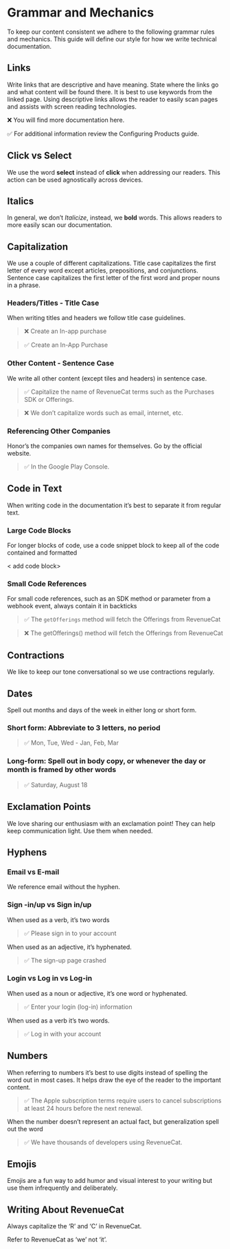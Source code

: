  # Grammar and Mechanics

To keep our content consistent we adhere to the following grammar rules and mechanics. This guide will define our style for how we write technical documentation. 

## Links

Write links that are descriptive and have meaning. State where the links go and what content will be found there. It is best to use keywords from the linked page. Using descriptive links allows the reader to easily scan pages and assists with screen reading technologies. 

❌  You will find more documentation here.

 ✅   For additional information review the Configuring Products guide. 


## Click vs Select

We use the word **select** instead of **click** when addressing our readers. This action can be used agnostically across devices. 


## Italics

In general, we don’t *Italicize*, instead, we **bold** words. This allows readers to more easily scan our documentation. 

## Capitalization

We use a couple of different capitalizations. Title case capitalizes the first letter of every word except articles, prepositions, and conjunctions. Sentence case capitalizes the first letter of the first word and proper nouns in a phrase.


### Headers/Titles - Title Case

When writing titles and headers we follow title case guidelines. 

> ❌   Create an In-app purchase

> ✅  Create an In-App Purchase

### Other Content - Sentence Case 

We write all other content (except tiles and headers) in sentence case. 

>✅   Capitalize the name of RevenueCat terms such as the Purchases SDK or Offerings. 

>❌   We don’t capitalize words such as email, internet, etc. 

### Referencing Other Companies
Honor’s the companies own names for themselves. Go by the official website.

>✅   In the Google Play Console. 


## Code in Text

When writing code in the documentation it’s best to separate it from regular text.

### Large Code Blocks

For longer blocks of code, use a code snippet block to keep all of the code contained and formatted

< add code block>

### Small Code References 

For small code references, such as an SDK method or parameter from a webhook event, always contain it in backticks

>✅    The `getOfferings` method will fetch the Offerings from RevenueCat

>❌  The getOfferings() method will fetch the Offerings from RevenueCat


## Contractions

We like to keep our tone conversational so we use contractions regularly. 


## Dates

Spell out months and days of the week in either long or short form. 

### Short form:  Abbreviate to 3 letters, no period 

>✅    Mon, Tue, Wed - Jan, Feb, Mar

### Long-form: Spell out in body copy, or whenever the day or month is framed by other words

>✅    Saturday, August 18

## Exclamation Points

We love sharing our enthusiasm with an exclamation point! They can help keep communication light. Use them when needed. 

## Hyphens 

### Email vs E-mail

We reference email without the hyphen.


### Sign -in/up vs Sign in/up 

When used as a verb, it’s two words 

>✅   Please sign in to your account

When used as an adjective, it’s hyphenated. 

>✅  The sign-up page crashed


### Login vs  Log in vs Log-in

When used as a noun or adjective, it’s one word or hyphenated.

>✅   Enter your login (log-in) information

When used as a verb it’s two words. 

>✅  Log in with your account


## Numbers 

When referring to numbers it’s best to use digits instead of spelling the word out in most cases. It helps draw the eye of the reader to the important content. 

>✅    The Apple subscription terms require users to cancel subscriptions at least 24 hours before the next renewal.

When the number doesn’t represent an actual fact, but generalization spell out the word

>✅   We have thousands of developers using RevenueCat.


## Emojis

Emojis are a fun way to add humor and visual interest to your writing but use them infrequently and deliberately.


## Writing About RevenueCat 

Always capitalize the ‘R’ and ‘C’ in RevenueCat.

Refer to RevenueCat as ‘we’ not ‘it’.

